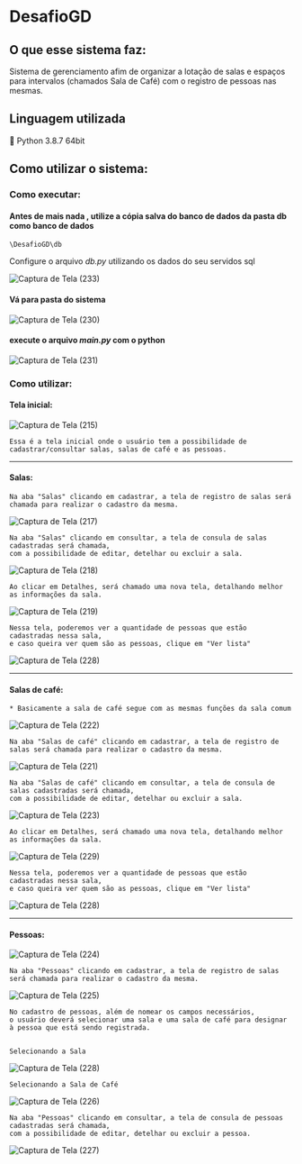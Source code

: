# DesafioGD


## O que esse sistema faz:
  Sistema de gerenciamento afim de organizar a lotação de salas e espaços para intervalos (chamados Sala de Café) com o registro de pessoas nas mesmas.
  
## Linguagem utilizada
  :snake: Python 3.8.7 64bit
  
## Como utilizar o sistema:
  
  ### Como executar:
  
  #### Antes de mais nada , utilize a cópia salva do banco de dados da pasta db como banco de dados
  
    \DesafioGD\db
   
   Configure o arquivo *db.py* utilizando os dados do seu servidos sql
   
   ![Captura de Tela (233)](https://user-images.githubusercontent.com/47759303/109502886-55dad100-7a78-11eb-9974-6ac25dd5f530.png)
  
  #### Vá para pasta do sistema

  ![Captura de Tela (230)](https://user-images.githubusercontent.com/47759303/109399493-e2bf4680-7921-11eb-9291-05d7b3047c38.png)
   

  #### execute o arquivo *main.py* com o python
   
  
   ![Captura de Tela (231)](https://user-images.githubusercontent.com/47759303/109399517-0e423100-7922-11eb-8c91-e3406c153dde.png)

  
  
  ### Como utilizar:
    
   #### Tela inicial:
    
   ![Captura de Tela (215)](https://user-images.githubusercontent.com/47759303/109392619-e50eaa00-78fb-11eb-8c7c-3785a658df39.png)
    
    Essa é a tela inicial onde o usuário tem a possibilidade de cadastrar/consultar salas, salas de café e as pessoas.

--------------------------------------------------------------

  #### Salas:

    Na aba "Salas" clicando em cadastrar, a tela de registro de salas será chamada para realizar o cadastro da mesma.
    
   ![Captura de Tela (217)](https://user-images.githubusercontent.com/47759303/109393193-1e94e480-78ff-11eb-9394-e3b4b3146744.png)
    
    Na aba "Salas" clicando em consultar, a tela de consula de salas cadastradas será chamada,
    com a possibilidade de editar, detelhar ou excluir a sala.
    
   ![Captura de Tela (218)](https://user-images.githubusercontent.com/47759303/109393230-4421ee00-78ff-11eb-9041-ff268f03c61e.png)
    
    Ao clicar em Detalhes, será chamado uma nova tela, detalhando melhor as informações da sala.
    
   ![Captura de Tela (219)](https://user-images.githubusercontent.com/47759303/109393284-7a5f6d80-78ff-11eb-9153-c19d4fa8bbb1.png)
    
    Nessa tela, poderemos ver a quantidade de pessoas que estão cadastradas nessa sala,
    e caso queira ver quem são as pessoas, clique em "Ver lista"
    
   ![Captura de Tela (228)](https://user-images.githubusercontent.com/47759303/109393330-c5798080-78ff-11eb-8768-3c7de427f5be.png)
    
--------------------------------------------------------------


  #### Salas de café:
  
    * Basicamente a sala de café segue com as mesmas funções da sala comum

   ![Captura de Tela (222)](https://user-images.githubusercontent.com/47759303/109393426-4f294e00-7900-11eb-8c00-fa6f1e83357c.png)
  
    Na aba "Salas de café" clicando em cadastrar, a tela de registro de salas será chamada para realizar o cadastro da mesma.
  
   ![Captura de Tela (221)](https://user-images.githubusercontent.com/47759303/109393473-a7605000-7900-11eb-8205-54d646182f46.png)
     
    Na aba "Salas de café" clicando em consultar, a tela de consula de salas cadastradas será chamada,
    com a possibilidade de editar, detelhar ou excluir a sala.
  
   ![Captura de Tela (223)](https://user-images.githubusercontent.com/47759303/109393478-ae875e00-7900-11eb-8a47-b7ad633cb511.png)

    Ao clicar em Detalhes, será chamado uma nova tela, detalhando melhor as informações da sala.
  
   ![Captura de Tela (229)](https://user-images.githubusercontent.com/47759303/109393510-ec848200-7900-11eb-8760-a8ca7f674c10.png)
  
    Nessa tela, poderemos ver a quantidade de pessoas que estão cadastradas nessa sala,
    e caso queira ver quem são as pessoas, clique em "Ver lista"
    
   
   ![Captura de Tela (228)](https://user-images.githubusercontent.com/47759303/109393330-c5798080-78ff-11eb-8768-3c7de427f5be.png)
  

--------------------------------------------------------------

  #### Pessoas:
  
   ![Captura de Tela (224)](https://user-images.githubusercontent.com/47759303/109393560-42592a00-7901-11eb-99cd-2f8d119221c4.png)

    Na aba "Pessoas" clicando em cadastrar, a tela de registro de salas será chamada para realizar o cadastro da mesma.
    
   ![Captura de Tela (225)](https://user-images.githubusercontent.com/47759303/109393566-47b67480-7901-11eb-899a-517249c74943.png)
   
    No cadastro de pessoas, além de nomear os campos necessários, 
    o usuário deverá selecionar uma sala e uma sala de café para designar à pessoa que está sendo registrada.
    

    Selecionando a Sala
   ![Captura de Tela (228)](https://user-images.githubusercontent.com/47759303/109393600-7e8c8a80-7901-11eb-905c-982b6cb37c85.png)
   
    Selecionando a Sala de Café
   ![Captura de Tela (226)](https://user-images.githubusercontent.com/47759303/109393605-80564e00-7901-11eb-8d97-c6988abd1b09.png)


    Na aba "Pessoas" clicando em consultar, a tela de consula de pessoas cadastradas será chamada,
    com a possibilidade de editar, detelhar ou excluir a pessoa.
    
   ![Captura de Tela (227)](https://user-images.githubusercontent.com/47759303/109393680-e642d580-7901-11eb-8af2-056b7cd64c28.png)

